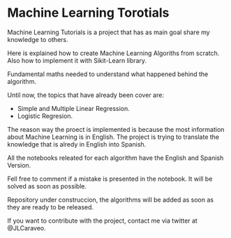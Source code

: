 # Machine Learning Torotials

Machine Learning Tutorials is a project that has as main goal share my knowledge to others.

Here is explained how to create Machine Learning Algoriths from scratch. Also how to implement it with Sikit-Learn library.

Fundamental maths needed to understand what happened behind the algorithm.

Until now, the topics that have already been cover are:

* Simple and Multiple Linear Regression.
* Logistic Regresion.

The reason way the proect is implemented is because the most information about Machine Learning is in English. The project is trying to translate the knowledge that is alredy in English into Spanish.

All the notebooks releated for each algorithm have the English and Spanish Version.

Fell free to comment if a mistake is presented in the notebook. It will be solved as soon as possible.

Repository under construccion, the algorithms will be added as soon as they are ready to be released.

If you want to contribute with the project, contact me via twitter at @JLCaraveo.